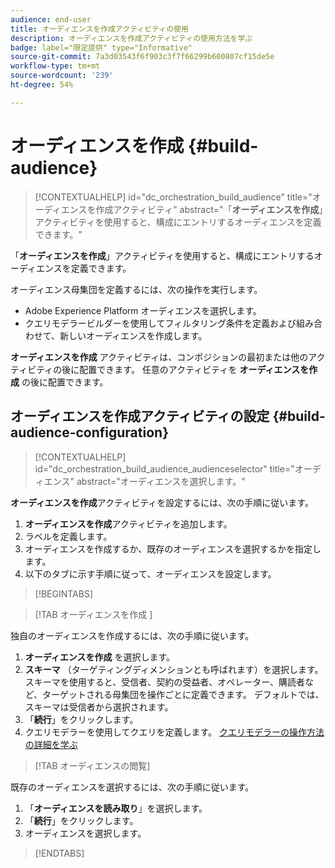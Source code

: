 ```yaml
---
audience: end-user
title: オーディエンスを作成アクティビティの使用
description: オーディエンスを作成アクティビティの使用方法を学ぶ
badge: label="限定提供" type="Informative"
source-git-commit: 7a3d03543f6f903c3f7f66299b600807cf15de5e
workflow-type: tm+mt
source-wordcount: '239'
ht-degree: 54%

---
```



# オーディエンスを作成 {#build-audience}

>[!CONTEXTUALHELP]
>id="dc_orchestration_build_audience"
>title="オーディエンスを作成アクティビティ"
>abstract="「**オーディエンスを作成**」アクティビティを使用すると、構成にエントリするオーディエンスを定義できます。"

「**オーディエンスを作成**」アクティビティを使用すると、構成にエントリするオーディエンスを定義できます。

オーディエンス母集団を定義するには、次の操作を実行します。

<!--* Select an existing audience, created as a list in the client console.-->
* Adobe Experience Platform オーディエンスを選択します。
* クエリモデラービルダーを使用してフィルタリング条件を定義および組み合わせて、新しいオーディエンスを作成します。

**オーディエンスを作成** アクティビティは、コンポジションの最初または他のアクティビティの後に配置できます。 任意のアクティビティを **オーディエンスを作成** の後に配置できます。

## オーディエンスを作成アクティビティの設定 {#build-audience-configuration}

>[!CONTEXTUALHELP]
>id="dc_orchestration_build_audience_audienceselector"
>title="オーディエンス"
>abstract="オーディエンスを選択します。"

**オーディエンスを作成**&#x200B;アクティビティを設定するには、次の手順に従います。

1. **オーディエンスを作成**&#x200B;アクティビティを追加します。
1. ラベルを定義します。
1. オーディエンスを作成するか、既存のオーディエンスを選択するかを指定します。
1. 以下のタブに示す手順に従って、オーディエンスを設定します。

>[!BEGINTABS]

>[!TAB  オーディエンスを作成 ]

独自のオーディエンスを作成するには、次の手順に従います。

1. **オーディエンスを作成** を選択します。
1. **スキーマ** （ターゲティングディメンションとも呼ばれます）を選択します。 スキーマを使用すると、受信者、契約の受益者、オペレーター、購読者など、ターゲットされる母集団を操作ごとに定義できます。 デフォルトでは、スキーマは受信者から選択されます。
1. 「**続行**」をクリックします。
1. クエリモデラーを使用してクエリを定義します。 [クエリモデラーの操作方法の詳細を学ぶ](../../query/query-modeler-overview.md)

>[!TAB オーディエンスの閲覧]

既存のオーディエンスを選択するには、次の手順に従います。

1. 「**オーディエンスを読み取り**」を選択します。
1. 「**続行**」をクリックします。
1. オーディエンスを選択します。

>[!ENDTABS]

<!--
## Examples{#build-audience-examples}

Here is an example of a workflow with two **Build audience** activities. The first one targets the poker players audience, followed by an email delivery. The second one targets the VIP clients audience, followed by an SMS delivery.

![](../assets/workflow-audience-example.png)
-->
